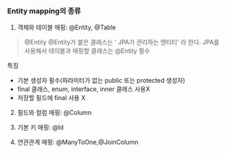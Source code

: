 ### Entity mapping의 종류 

 1. 객체와 테이블 매핑: @Entity, @Table
> @Entity
 @Entity가 붙은 클래스는 ' JPA가 관리하는 엔티티' 라 한다. 
 JPA를 사용해서 테이블과 매핑할 클래스는 @Entity 필수

특징 
- 기본 생성자 필수(파라미터가 없는 public 또는 protected 생성자) 
- final 클래스, enum, interface, inner 클래스 사용X 
- 저장할 필드에 final 사용 X


 
 2. 필드와 컬럼 매핑: @Column
 
 3. 기본 키 매핑: @Id
 
 4. 연관관계 매핑: @ManyToOne,@JoinColumn
